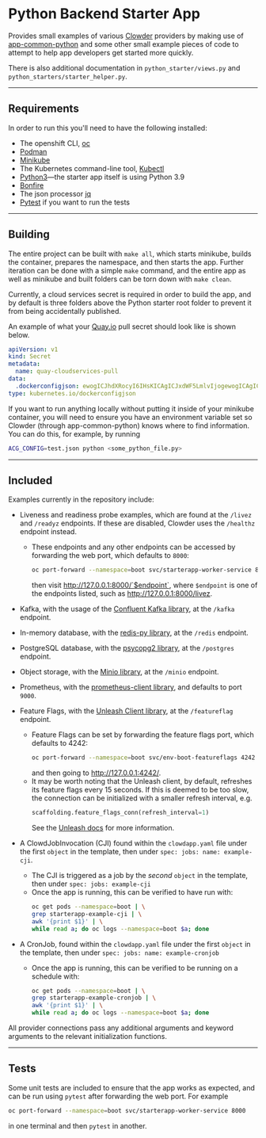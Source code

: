 # Python Backend Starter App

Provides small examples of various [Clowder](https://github.com/RedHatInsights/clowder/) 
providers by making use of [app-common-python](https://github.com/RedHatInsights/app-common-python)
and some other small example pieces of code to attempt to help app developers get started more
quickly.

There is also additional documentation in `python_starter/views.py` and 
`python_starters/starter_helper.py`.

---
## Requirements
In order to run this you'll need to have the following installed:
* The openshift CLI, [oc](https://docs.openshift.com/container-platform/latest/cli_reference/openshift_cli/getting-started-cli.html)
* [Podman](https://podman.io/getting-started/installation.html)
* [Minikube](https://minikube.sigs.k8s.io/docs/start/)
* The Kubernetes command-line tool, [Kubectl](https://kubernetes.io/docs/tasks/tools/)
* [Python3](https://www.python.org/downloads/)—the starter app itself is using Python 3.9
* [Bonfire](https://pypi.org/project/crc-bonfire/)
* The json processor [jq](https://stedolan.github.io/jq/download/)
* [Pytest](https://docs.pytest.org/en/latest/) if you want to run the tests

---
## Building
The entire project can be built with `make all`, which starts minikube, builds the container,
prepares the namespace, and then starts the app.
Further iteration can be done with a simple `make` command, and the entire app as well as minikube
and built folders can be torn down with `make clean`.

Currently, a cloud services secret is required in order to build the app, and by default is three
folders above the Python starter root folder to prevent it from being accidentally published.

An example of what your [Quay.io](https://quay.io/) pull secret should look like is shown below.

```yml
apiVersion: v1
kind: Secret
metadata:
  name: quay-cloudservices-pull
data:
  .dockerconfigjson: ewogICJhdXRocyI6IHsKICAgICJxdWF5LmlvIjogewogICAgICAiYXV0aCI6ICJIZWxsbyEgVGhpcyBpcyBhbiBleGFtcGxlIHN0cmluZyBJIGVuY29kZWQgaW50byBiYXNlIDY0IHRoYXQgd29uJ3QgYWN0dWFsbHkgd29yayBhcyBhIHF1YXkgc2VjcmV0LCBob3BlIHlvdSdyZSBoYXZpbmcgYSBnb29kIGRheSA6KSIsCiAgICAgICJlbWFpbCI6ICIiCiAgICB9CiAgfQp9Cg==
type: kubernetes.io/dockerconfigjson
```

If you want to run anything locally without putting it inside of your minikube container, you will
need to ensure you have an environment variable set so Clowder (through app-common-python) knows 
where to find information. You can do this, for example, by running
```bash
ACG_CONFIG=test.json python <some_python_file.py>
```

---
## Included
Examples currently in the repository include:
* Liveness and readiness probe examples, which are found at the `/livez` and `/readyz` endpoints.
 If these are disabled, Clowder uses the `/healthz` endpoint instead.
    * These endpoints and any other endpoints can be accessed by forwarding the web port, which
    defaults to `8000`:
        ```sh
        oc port-forward --namespace=boot svc/starterapp-worker-service 8000
        ```
        then visit http://127.0.0.1:8000/`$endpoint`, where `$endpoint` is one of the endpoints
        listed, such as http://127.0.0.1:8000/livez.

* Kafka, with the usage of the [Confluent Kafka library](https://github.com/confluentinc/confluent-kafka-python),
    at the `/kafka` endpoint.
* In-memory database, with the [redis-py library](https://github.com/redis/redis-py), at the
    `/redis` endpoint.
* PostgreSQL database, with the [psycopg2 library](https://github.com/psycopg/psycopg2/), at the
    `/postgres` endpoint.
* Object storage, with the [Minio library](https://github.com/minio/minio-py/), at the `/minio`
    endpoint.
* Prometheus, with the [prometheus-client library](https://github.com/prometheus/client_python),
    and defaults to port `9000`.
* Feature Flags, with the [Unleash Client library](https://github.com/Unleash/unleash-client-python),
    at the `/featureflag` endpoint.
    * Feature Flags can be set by forwarding the feature flags port, which defaults to 4242:
        ```sh
        oc port-forward --namespace=boot svc/env-boot-featureflags 4242
        ```
        and then going to http://127.0.0.1:4242/.
    * It may be worth noting that the Unleash client, by default, refreshes its feature flags every
    15 seconds. If this is deemed to be too slow, the connection can be initialized with a smaller
    refresh interval, e.g.
        ```python
        scaffolding.feature_flags_conn(refresh_interval=1)
        ```
        See the [Unleash docs](https://docs.getunleash.io/unleash-client-python/unleashclient.html)
        for more information.

* A ClowdJobInvocation (CJI) found within the `clowdapp.yaml` file under the first `object` in the
template, then under `spec: jobs: name: example-cji`.
    * The CJI is triggered as a job by the *second* `object` in the template, then under 
        `spec: jobs: example-cji`
    * Once the app is running, this can be verified to have run with:
        ```sh
        oc get pods --namespace=boot | \
        grep starterapp-example-cji | \
        awk '{print $1}' | \
        while read a; do oc logs --namespace=boot $a; done
        ```
* A CronJob, found within the `clowdapp.yaml` file under the first `object` in the template, then
    under `spec: jobs: name: example-cronjob`
    * Once the app is running, this can be verified to be running on a schedule with:
        ```sh
        oc get pods --namespace=boot | \
        grep starterapp-example-cronjob | \
        awk '{print $1}' | \
        while read a; do oc logs --namespace=boot $a; done
        ```
All provider connections pass any additional arguments and keyword arguments to the relevant
initialization functions.

---
## Tests
Some unit tests are included to ensure that the app works as expected, and can be run using 
`pytest` after forwarding the web port. For example

```sh
oc port-forward --namespace=boot svc/starterapp-worker-service 8000
```
in one terminal and then `pytest` in another.
